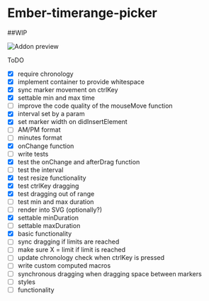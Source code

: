 # Ember-timerange-picker
##WIP

![Addon preview](https://i.imgur.com/rI5se3S.png)

ToDO

 - [x] require chronology
 - [x] implement container to provide whitespace
 - [x] sync marker movement on ctrlKey
 - [x] settable min and max time
 - [ ] improve the code quality of the mouseMove function
 - [x] interval set by a param
 - [x] set marker width on didInsertElement
 - [ ] AM/PM format
 - [ ] minutes format
 - [x] onChange function
 - [ ] write tests
  - [x] test the onChange and afterDrag function
  - [ ] test the interval
  - [x] test resize functionality
  - [x] test ctrlKey dragging
  - [x] test dragging out of range
  - [ ] test min and max duration
 - [ ] render into SVG (optionally?)
 - [x] settable minDuration
 - [ ] settable maxDuration
  - [x] basic functionality
  - [ ] sync dragging if limits are reached
  - [ ] make sure X = limit if limit is reached
 - [ ] update chronology check when ctrlKey is pressed
 - [ ] write custom computed macros
 - [ ] synchronous dragging when dragging space between markers
  - [ ] styles
  - [ ] functionality
